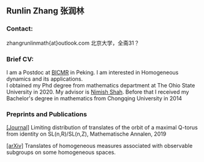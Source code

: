## Runlin Zhang 张润林

### Contact:
zhangrunlinmath{at}outlook.com
北京大学，全斋31？

### Brief CV:
I am a Postdoc at [BICMR](http://bicmr.pku.edu.cn) in Peking.  I am interested in Homogeneous dynamics and its applications.  
I obtained my Phd  degree from mathematics department at The Ohio State University in 2020.  My advisor is [Nimish Shah](https://people.math.osu.edu/shah.595/).
Before that I received my Bachelor's degree in mathematics from Chongqing University in 2014

### Preprints and Publications

[[Journal]](https://link.springer.com/article/10.1007%2Fs00208-019-01896-3) Limiting distribution of translates of the orbit of a maximal Q-torus from identity on SL(n,R)/SL(n,Z),  Mathematische Annalen, 2019
 
[[arXiv]](https://arxiv.org/abs/1909.02666) Translates of homogeneous measures associated with observable subgroups on some homogeneous spaces.

